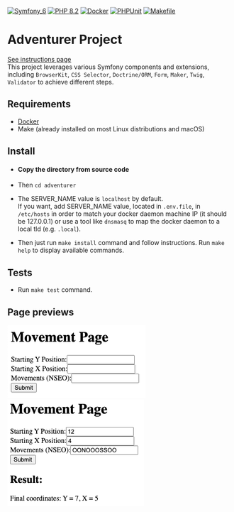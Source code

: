 [![Symfony_6](https://img.shields.io/badge/Symfony-6-blue.svg)](https://symfony.com/)
[![PHP 8.2](https://img.shields.io/badge/PHP-8.2-purple.svg)](https://www.php.net/)
[![Docker](https://img.shields.io/badge/Docker-blue.svg)](https://www.docker.com/)
[![PHPUnit](https://img.shields.io/badge/PHPUnit-blue.svg)](https://phpunit.de/)
[![Makefile](https://img.shields.io/badge/Makefile-blue.svg)](https://www.gnu.org/software/make/)

# Adventurer Project
[See instructions page](INSTRUCTIONS.md)  
This project leverages various Symfony components and extensions, including `BrowserKit`, `CSS Selector`, `Doctrine/ORM`, `Form`, `Maker`, `Twig`, `Validator` to achieve different steps.

## Requirements

- [Docker](https://www.docker.com)
- Make (already installed on most Linux distributions and macOS)

## Install
- #### Copy the directory from source code

- Then `cd adventurer`

- The SERVER_NAME value is `localhost` by default.  
If you want, add SERVER_NAME value, located in `.env.file`, in `/etc/hosts` in order to match your docker daemon
machine IP (it should be 127.0.0.1) or use a tool like `dnsmasq` to map the docker daemon to a local tld
(e.g. `.local`).

- Then just run `make install` command and follow instructions.
Run `make help` to display available commands.

## Tests
- Run `make test` command.

## Page previews
![form.png](public/images/form.png)
![result.png](public/images/result.png)
